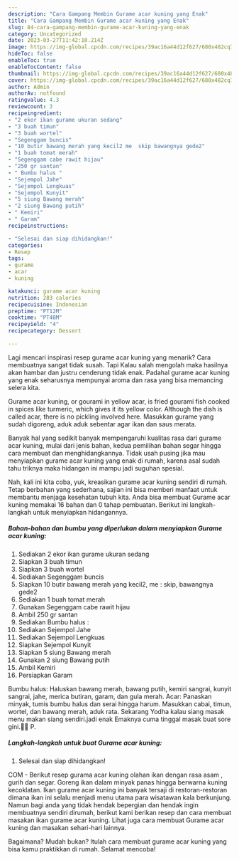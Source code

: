 ```yaml
---
description: "Cara Gampang Membin Gurame acar kuning yang Enak"
title: "Cara Gampang Membin Gurame acar kuning yang Enak"
slug: 84-cara-gampang-membin-gurame-acar-kuning-yang-enak
category: Uncategorized
date: 2023-03-27T11:42:10.214Z
image: https://img-global.cpcdn.com/recipes/39ac16a44d12f627/680x482cq70/gurame-acar-kuning-foto-resep-utama.jpg
hideToc: false
enableToc: true
enableTocContent: false
thumbnail: https://img-global.cpcdn.com/recipes/39ac16a44d12f627/680x482cq70/gurame-acar-kuning-foto-resep-utama.jpg
cover: https://img-global.cpcdn.com/recipes/39ac16a44d12f627/680x482cq70/gurame-acar-kuning-foto-resep-utama.jpg
author: Admin
authorAv: notfound
ratingvalue: 4.3
reviewcount: 3
recipeingredient:
- "2 ekor ikan gurame ukuran sedang"
- "3 buah timun"
- "3 buah wortel"
- "Segenggam buncis"
- "10 butir bawang merah yang kecil2 me  skip bawangnya gede2"
- "1 buah tomat merah"
- "Segenggam cabe rawit hijau"
- "250 gr santan"
- " Bumbu halus "
- "Sejempol Jahe"
- "Sejempol Lengkuas"
- "Sejempol Kunyit"
- "5 siung Bawang merah"
- "2 siung Bawang putih"
- " Kemiri"
- " Garam"
recipeinstructions:

- "Selesai dan siap dihidangkan!"
categories:
- Resep
tags:
- gurame
- acar
- kuning

katakunci: gurame acar kuning 
nutrition: 283 calories
recipecuisine: Indonesian
preptime: "PT12M"
cooktime: "PT48M"
recipeyield: "4"
recipecategory: Dessert

---
```



Lagi mencari inspirasi resep gurame acar kuning yang menarik? Cara membuatnya sangat tidak susah. Tapi Kalau salah mengolah maka hasilnya akan hambar dan justru cenderung tidak enak. Padahal gurame acar kuning yang enak seharusnya mempunyai aroma dan rasa yang bisa memancing selera kita.


Gurame acar kuning, or gourami in yellow acar, is fried gourami fish cooked in spices like turmeric, which gives it its yellow color. Although the dish is called acar, there is no pickling involved here. Masukkan gurame yang sudah digoreng, aduk aduk sebentar agar ikan dan saus merata.

Banyak hal yang sedikit banyak mempengaruhi kualitas rasa dari gurame acar kuning, mulai dari jenis bahan, kedua pemilihan bahan segar hingga cara membuat dan menghidangkannya. Tidak usah pusing jika mau menyiapkan gurame acar kuning yang enak di rumah, karena asal sudah tahu triknya maka hidangan ini mampu jadi suguhan spesial.


Nah, kali ini kita coba, yuk, kreasikan gurame acar kuning sendiri di rumah. Tetap berbahan yang sederhana, sajian ini bisa memberi manfaat untuk membantu menjaga kesehatan tubuh kita. Anda bisa membuat Gurame acar kuning memakai 16 bahan dan 0 tahap pembuatan. Berikut ini langkah-langkah untuk menyiapkan hidangannya.

<!--inarticleads1-->

##### Bahan-bahan dan bumbu yang diperlukan dalam menyiapkan Gurame acar kuning:

1. Sediakan 2 ekor ikan gurame ukuran sedang
1. Siapkan 3 buah timun
1. Siapkan 3 buah wortel
1. Sediakan Segenggam buncis
1. Siapkan 10 butir bawang merah yang kecil2, me : skip, bawangnya gede2
1. Sediakan 1 buah tomat merah
1. Gunakan Segenggam cabe rawit hijau
1. Ambil 250 gr santan
1. Sediakan  Bumbu halus :
1. Sediakan Sejempol Jahe
1. Sediakan Sejempol Lengkuas
1. Siapkan Sejempol Kunyit
1. Siapkan 5 siung Bawang merah
1. Gunakan 2 siung Bawang putih
1. Ambil  Kemiri
1. Persiapkan  Garam


Bumbu halus: Haluskan bawang merah, bawang putih, kemiri sangrai, kunyit sangrai, jahe, merica butiran, garam, dan gula merah. Acar: Panaskan minyak, tumis bumbu halus dan serai hingga harum. Masukkan cabai, timun, wortel, dan bawang merah, aduk rata. Sekarang Yodha kalau siang masak menu makan siang sendiri.jadi enak Emaknya cuma tinggal masak buat sore gini.🤣🤣 P. 

<!--inarticleads2-->

##### Langkah-langkah untuk buat Gurame acar kuning:


1. Selesai dan siap dihidangkan!

COM - Berikut resep gurama acar kuning olahan ikan dengan rasa asam , gurih dan segar. Goreng ikan dalam minyak panas hingga berwarna kuning kecoklatan. Ikan gurame acar kuning ini banyak tersaji di restoran-restoran dimana ikan ini selalu menjadi menu utama para wisatawan kala berkunjung. Namun bagi anda yang tidak hendak bepergian dan hendak ingin membuatnya sendiri dirumah, berikut kami berikan resep dan cara membuat masakan ikan gurame acar kuning. Lihat juga cara membuat Gurame acar kuning dan masakan sehari-hari lainnya. 

Bagaimana? Mudah bukan? Itulah cara membuat gurame acar kuning yang bisa kamu praktikkan di rumah. Selamat mencoba!

